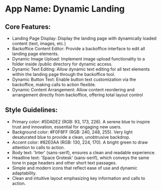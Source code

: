 # **App Name**: Dynamic Landing

## Core Features:

- Landing Page Display: Display the landing page with dynamically loaded content (text, images, etc.)
- Backoffice Content Editor: Provide a backoffice interface to edit all landing page elements.
- Dynamic Image Upload: Implement image upload functionality to a folder inside /public directory for dynamic access.
- Dynamic Text Editing: Allow dynamic text editing for all text elements within the landing page through the backoffice tool.
- Dynamic Button Text: Enable button text customization via the backoffice, making calls to action flexible.
- Dynamic Content Arrangement: Allow content reordering and arrangement directly from backoffice, offering total layout control

## Style Guidelines:

- Primary color: #5DADE2 (RGB: 93, 173, 226). A serene blue to inspire trust and innovation, essential for engaging new users. 
- Background color: #F0F8FF (RGB: 240, 248, 255). Very light desaturated blue to provide a clean, unobtrusive backdrop.
- Accent color: #82E0AA (RGB: 130, 224, 170). A bright green to draw attention to calls to action.
- Body text: 'Inter' (sans-serif), ensures a clean and readable experience.
- Headline text: 'Space Grotesk' (sans-serif), which conveys the same tone in page headers and other short text passages.
- Simple and modern icons that reflect ease of use and dynamic adaptability.
- Clean and intuitive layout emphasizing key information and calls to action.